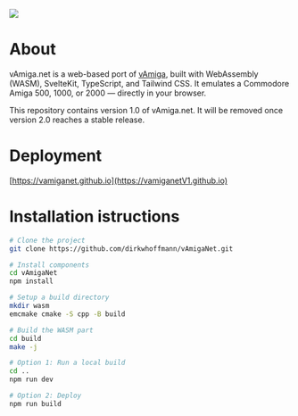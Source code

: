 
<p align="center">
  <div><img src="https://dirkwhoffmann.github.io/vAmiga/images/va-net-banner-1.png"></div>
</p>

# About 

vAmiga.net is a web-based port of [vAmiga](https://dirkwhoffmann.github.io/vAmiga/), built with WebAssembly (WASM), SvelteKit, TypeScript, and Tailwind CSS. It emulates a Commodore Amiga 500, 1000, or 2000 — directly in your browser.

This repository contains version 1.0 of vAmiga.net. It will be removed once version 2.0 reaches a stable release.

# Deployment

[https://vamiganet.github.io](https://vamiganetV1.github.io)

# Installation istructions

```bash
# Clone the project
git clone https://github.com/dirkwhoffmann/vAmigaNet.git

# Install components
cd vAmigaNet 
npm install

# Setup a build directory
mkdir wasm
emcmake cmake -S cpp -B build

# Build the WASM part
cd build
make -j

# Option 1: Run a local build
cd ..
npm run dev

# Option 2: Deploy
npm run build
```

